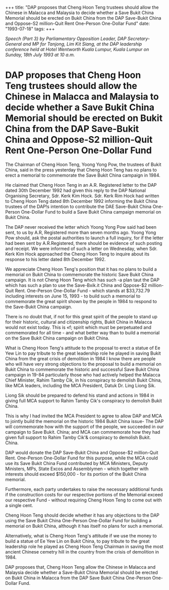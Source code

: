 +++ 
title: "DAP proposes that Cheng Hoon Teng trustees should allow the Chinese in Malacca and Malaysia to decide whether a Save Bukit China Memorial should be erected on Bukit China from the DAP Save-Bukit China and Oppose-S2 million-Quit Rent One-Person One-Dollar Fund"
date: "1993-07-18"
tags:
+++

_Speech (Part 3} by Parliamentary Opposition Leader, DAP Secretary-General and MP for Tanjong, Lim Kit Siang, at the DAP leadership conference held at Hotel Wentworth Kuala Lumpur, Kuala Lumpur on Sunday, 18th July 1993 at 10 a.m._

# DAP proposes that Cheng Hoon Teng trustees should allow the Chinese in Malacca and Malaysia to decide whether a Save Bukit China Memorial should be erected on Bukit China from the DAP Save-Bukit China and Oppose-S2 million-Quit Rent One-Person One-Dollar Fund

The Chairman of Cheng Hoon Teng, Yoong Yong Pow, the trustees of Bukit China, said in the press yesterday that Cheng Hoon Teng has no plans to erect a memorial to commemorate the Save Bukit China campaign in 1984.</u>

He claimed that Cheng Hoon Teng in an A.R. Registered letter to the DAP dated 30th December 1992 had given this reply to the DAP National Organising Secretary, Sdr. Kerk Kim Hock. Sdr. Kerk Rim Hock had written to Cheng Hoon Teng dated 8th December 1992 informing the Bukit China trustees of the DAP!s intention to contribute the DAE Save-Bukit China One-Person One-Dollar Fund to build a Save Bukit China campaign memorial on Bukit China.

The DAP never received the letter which Yoong Yong Pow said had been sent, to us by A.R, Registered more than seven months ago. Yoong Yong Pow should, ask the postal authorities to launch a full inquiry, for if the letter had been sent by A.R.Registered, there should be evidence of such posting and receipt.
We were informed of such a letter on Wednesday, when Sdr. Kerk Kim Hock approached the Cheng Hoon Teng to inquire about its response to his letter dated 8th December 1992.

We appreciate Cheng Hoon Teng's position that it has no plans to build a memorial on Bukit China to commemorate the historic Save Bukit China campaign. It is not Cheng Hoon Teng which has such -a plan taut the DAP which has such a plan to use the Save-Bxik.it China and Qppose-$2 million-Quit Rent. One-Person One-Dollar Fund - which stands at $33,732.79 including interests on June 15, 1993 - to build such a memorial to commemorate the great spirit shown by the people in 1984 to respond to the Save-Bukit China campaign.

There is no doubt that, if not for this great spirit of the people to stand up for their historic, cultural and citizenship rights, Bukit China in Malacca would not exist today. This is «f; spirit which must be perpetuated and commemorated for all time - and what better way than to build a memorial on the Save Bukit China campaign on Bukit China.

What is Cheng Hoon Teng's attitude to the proposal to erect a statue of Ee Yew Lin to pay tribute to the great leadership role he played in saving Bukit China from the great crisis of demolition in 1984
I know there are people who will have very strong objections to the proposal to build a memorial on Bukit China to commemorate the historic and successful Save Bukit China campaign in 19-84 particularly those who had actively helped the Malacca Chief Minister, Rahim Tamby Cik, in his conspiracy to demolish Bukit China, like MCA leaders, including the MCA President, Datuk Dr. Ling Liong Sik.

Liong Sik should be prepared to defend his stand and actions in 1984 in giving full MCA support to Rahim Tamby Cik's conspiracy to demolish Bukit China.

This is why I had invited the MCA President to agree to allow DAP and MCA to jointly build the memorial on the historic 1984 Bukit China issue- The DAP will commemorate how with the support of the people, we succeeded in our campaign to Save Bukit. China; and MCA can commemorate how they had given full support to Rahim Tamby Cik'& conspiracy to demolish Bukit. China.

DAP would donate the DAP Save-Bukit China and Oppose-$2 million-Quit Rent. One-Person One-Dollar Fund for this purpose, while the MCA could use its Save Bukit China Fund contributed by MCA Ministers, Deputy Ministers, MPs, State Excos and Assemblymen - which together with interests should exceed $150,000 - for its portion of the Bukit China memorial.

Furthermore, each party undertakes to raise the necessary additional funds if the construction costs for our respective portions of the Memorial exceed our respective Fund - without requiring Cheng Hoon Teng to come out with a single cent.

Cheng Hoon Teng should decide whether it has any objections to the DAP using the Save Bukit China One-Person One-Dollar Fund for building a memorial on Bukit China, although it has itself no plans for such a memorial.

Alternatively, what is Cheng Hoon Teng's attitude if we use the money to build a statue of Ee Yew Lin on Bukit China, to pay tribute to the great leadership role he played as Cheng Hoon Teng Chairman in saving the most ancient Chinese cemetry hill in the country from the crisis of demolition in 1984.

DAP proposes that, Cheng Hoon Teng allow the Chinese in Malacca and Malaysia decide whether a Save-Bukit China Memorial should be erected on Bukit China in Malacca from the DAP Save Bukit China One-Person One-Dollar Fund.
 
